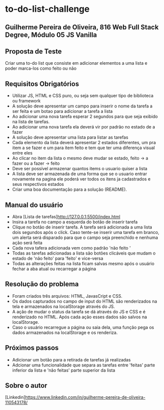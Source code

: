 # to-do-list-challenge

## Guilherme Pereira de Oliveira, 816 Web Full Stack Degree, Módulo 05  JS Vanilla

## Proposta de Teste

Criar uma to-do list que consiste em adicionar elementos a uma lista e poder marca-los como feito ou não

## Requisitos Obrigatórios

- Utilizar JS, HTML e CSS puro, ou seja sem qualquer tipo de biblioteca ou framework
- A solução deve apresentar um campo para inserir o nome da tarefa a ser feita e um botao para adicionar a tarefa a lista
- Ao adicionar uma nova tarefa esperar 2 segundos para que seja exibido na lista de tarefas.
- Ao adicionar uma nova tarefa ela deverá vir por padrão no estado de a fazer
- A solução deve apresentar uma lista para listar as tarefas
- Cada elemento da lista deverá apresentar 2 estados diferentes, um pra item a se fazer e um para item feito e tem que ter uma diferença visual entre eles
- Ao clicar no item da lista o mesmo deve mudar se estado, feito -> a fazer ou a fazer -> feito
- Deve ser possível armazenar quantos items o usuario quiser a lista
- A lista deve ser armazenada de uma forma que se o usuario entrar novamente na pagina ele poderá ver todos os itens ja cadastrados e seus respectivos estados
- Criar uma boa documentação para a solução (README).

## Manual do usuário
- Abra [Lista de tarefas]http://127.0.0.1:5500/index.html
- Insira a tarefa no campo a esquerda do botão de inserir tarefa
- Clique no botão de inserir tarefa. A tarefa será adicionada a uma lista dois segundos após o click. Caso tente-se inserir uma tarefa em branco, um alerta será disparado para que o campo seja preenchido e nenhuma ação será feita
- Cada nova tafera adicionada vem como padrão 'não feito '
- Todas as tarefas adicionadas a lista são botões clicáveis que mudam o estado de 'não feito' para 'feito' e vice-versa
- Todas as alterações feitas na lista ficam salvas mesmo após o usuário fechar a aba atual ou recarregar a página

## Resolução do problema
- Foram criados três arquivos: HTML, JavasCript e CSS.
- Os dados capturados no campo de input do HTML são renderizados na tela e armazenados na localStorage através do JS.
- A ação de mudar o status da tarefa se dá através do JS e CSS e é renderizado no HTML. Após cada ação esses dados são salvos na localStorage.
- Caso o usuário recarregue a página ou saia dela, uma função pega os dados armazenados na localStorage e os renderiza.

## Próximos passos
- Adicionar um botão para a retirada de tarefas já realizadas
- Adcionar uma funcionalidade que separa as tarefas entre 'feitas' parte inferior da lista e 'não feitas' parte superior da lista

## Sobre o autor

[Linkedin]https://www.linkedin.com/in/guilherme-pereira-de-oliveira-110543178/


